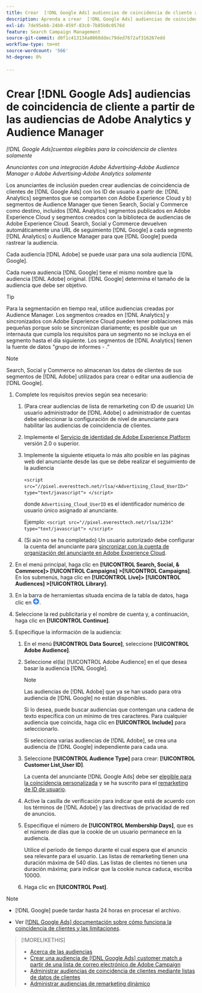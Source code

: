 ```yaml
---
title: Crear  [!DNL Google Ads] audiencias de coincidencia de cliente a partir de [!DNL Adobe] audiencias
description: Aprenda a crear  [!DNL Google Ads] audiencias de coincidencia de cliente a partir de las audiencias existentes de Adobe Analytics y Audience Manager.
exl-id: 7de95ebb-24b0-459f-83c0-7b85b0c0576d
feature: Search Campaign Management
source-git-commit: d0f1c413134a0868ddec79ded7672af316267edd
workflow-type: tm+mt
source-wordcount: '566'
ht-degree: 0%

---
```


# Crear [!DNL Google Ads] audiencias de coincidencia de cliente a partir de las audiencias de Adobe Analytics y Audience Manager

*[!DNL Google Ads]cuentas elegibles para la coincidencia de clientes solamente*

*Anunciantes con una integración Adobe Advertising-Adobe Audience Manager o Adobe Advertising-Adobe Analytics solamente*

Los anunciantes de inclusión pueden crear audiencias de coincidencia de clientes de [!DNL Google Ads] con los ID de usuario a partir de: [!DNL Analytics] segmentos que se comparten con Adobe Experience Cloud y b) segmentos de Audience Manager que tienen Search, Social y Commerce como destino, incluidos [!DNL Analytics] segmentos publicados en Adobe Experience Cloud y segmentos creados con la biblioteca de audiencias de Adobe Experience Cloud. Search, Social y Commerce devuelven automáticamente una URL de seguimiento [!DNL Google] a cada segmento [!DNL Analytics] o Audience Manager para que [!DNL Google] pueda rastrear la audiencia.

Cada audiencia [!DNL Adobe] se puede usar para una sola audiencia [!DNL Google].

Cada nueva audiencia [!DNL Google] tiene el mismo nombre que la audiencia [!DNL Adobe] original. [!DNL Google] determina el tamaño de la audiencia que debe ser objetivo.

>[!TIP]
>
>Para la segmentación en tiempo real, utilice audiencias creadas por Audience Manager. Los segmentos creados en [!DNL Analytics] y sincronizados con Adobe Experience Cloud pueden tener poblaciones más pequeñas porque solo se sincronizan diariamente; es posible que un internauta que cumpla los requisitos para un segmento no se incluya en el segmento hasta el día siguiente. Los segmentos de [!DNL Analytics] tienen la fuente de datos &quot;grupo de informes - .&quot;

>[!NOTE]
>
>Search, Social y Commerce no almacenan los datos de clientes de sus segmentos de [!DNL Adobe] utilizados para crear o editar una audiencia de [!DNL Google].

1. Complete los requisitos previos según sea necesario:

   1. (Para crear audiencias de lista de remarketing con ID de usuario) Un usuario administrador de [!DNL Adobe] o administrador de cuentas debe seleccionar la configuración de nivel de anunciante para habilitar las audiencias de coincidencia de clientes.

   1. Implemente el [Servicio de identidad de Adobe Experience Platform](https://experienceleague.adobe.com/docs/id-service/using/home.html?lang=es) versión 2.0 o superior.

   1. Implemente la siguiente etiqueta lo más alto posible en las páginas web del anunciante desde las que se debe realizar el seguimiento de la audiencia

      `<script src="//pixel.everesttech.net/rlsa/<Advertising_Cloud_UserID>" type="text/javascript"> </script>`

      donde `Advertising_Cloud_UserID` es el identificador numérico de usuario único asignado al anunciante.

      Ejemplo: `<script src="//pixel.everesttech.net/rlsa/1234" type="text/javascript"> </script>`

   1. (Si aún no se ha completado) Un usuario autorizado debe configurar la cuenta del anunciante para [sincronizar con la cuenta de organización del anunciante en Adobe Experience Cloud](/help/search-social-commerce/admin/sync-adobe-audiences.md).

1. En el menú principal, haga clic en **[!UICONTROL Search, Social, & Commerce]> [!UICONTROL Campaigns] >[!UICONTROL Campaigns]**. En los submenús, haga clic en **[!UICONTROL Live]> [!UICONTROL Audiences] >[!UICONTROL Library]**.

1. En la barra de herramientas situada encima de la tabla de datos, haga clic en ![Crear](/help/search-social-commerce/assets/add.png "Crear").

1. Seleccione la red publicitaria y el nombre de cuenta y, a continuación, haga clic en **[!UICONTROL Continue]**.

1. Especifique la información de la audiencia:

   1. En el menú **[!UICONTROL Data Source]**, seleccione **[!UICONTROL Adobe Audience]**.

   1. Seleccione el(la) [!UICONTROL Adobe Audience] en el que desea basar la audiencia [!DNL Google].

      >[!NOTE]
      >
      >Las audiencias de [!DNL Adobe] que ya se han usado para otra audiencia de [!DNL Google] no están disponibles.

      Si lo desea, puede buscar audiencias que contengan una cadena de texto específica con un mínimo de tres caracteres. Para cualquier audiencia que coincida, haga clic en **[!UICONTROL Include]** para seleccionarlo.

      Si selecciona varias audiencias de [!DNL Adobe], se crea una audiencia de [!DNL Google] independiente para cada una.

   1. Seleccione **[!UICONTROL Audience Type]** para crear: **[!UICONTROL Customer List_User ID]**.

      La cuenta del anunciante [!DNL Google Ads] debe ser [elegible para la coincidencia personalizada](https://support.google.com/adspolicy/answer/6299717) y se ha suscrito para el [remarketing de ID de usuario](https://support.google.com/google-ads/answer/9199250).

   1. Active la casilla de verificación para indicar que está de acuerdo con los términos de [!DNL Adobe] y las directivas de privacidad de red de anuncios.

   1. Especifique el número de **[!UICONTROL Membership Days]**, que es el número de días que la cookie de un usuario permanece en la audiencia.

      Utilice el periodo de tiempo durante el cual espera que el anuncio sea relevante para el usuario. Las listas de remarketing tienen una duración máxima de 540 días. Las listas de clientes no tienen una duración máxima; para indicar que la cookie nunca caduca, escriba 10000.

   1. Haga clic en **[!UICONTROL Post]**.

>[!NOTE]
>
>* [!DNL Google] puede tardar hasta 24 horas en procesar el archivo.
>
>* Ver [[!DNL Google Ads] documentación sobre cómo funciona la coincidencia de clientes y las limitaciones](https://support.google.com/displayvideo/answer/9539301).

>[!MORELIKETHIS]
>
>* [Acerca de las audiencias](audience-about.md)
>* [Crear una audiencia de  [!DNL Google Ads] customer match a partir de una lista de correo electrónico de Adobe Campaign](google-audience-from-campaign-email-list.md)
>* [Administrar audiencias de coincidencia de clientes mediante listas de datos de clientes](audience-from-customer-data-list.md)
>* [Administrar audiencias de remarketing dinámico](audience-dynamic-remarketing-manage.md)
